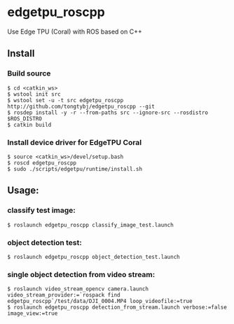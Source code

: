 # edgetpu_roscpp
Use Edge TPU (Coral) with ROS based on C++

## Install

### Build source
```
$ cd <catkin_ws>
$ wstool init src
$ wstool set -u -t src edgetpu_roscpp http://github.com/tongtybj/edgetpu_roscpp --git
$ rosdep install -y -r --from-paths src --ignore-src --rosdistro $ROS_DISTRO
$ catkin build
```

### Install device driver for EdgeTPU Coral
```
$ source <catkin_ws>/devel/setup.bash
$ roscd edgetpu_roscpp
$ sudo ./scripts/edgetpu/runtime/install.sh
```

## Usage:

### classify test image:
```
$ roslaunch edgetpu_roscpp classify_image_test.launch
```

### object detection test:
```
$ roslaunch edgetpu_roscpp object_detection_test.launch
```

### single object detection from video stream:
```
$ roslaunch video_stream_opencv camera.launch video_stream_provider:=`rospack find edgetpu_roscpp`/test/data/DJI_0004.MP4 loop_videofile:=true
$ roslaunch edgetpu_roscpp detection_from_stream.launch verbose:=false image_view:=true
```